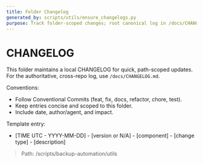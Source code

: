 ```yaml
---
title: Folder Changelog
generated_by: scripts/utils/ensure_changelogs.py
purpose: Track folder-scoped changes; root canonical log in /docs/CHANGELOG.md
---
```


# CHANGELOG

This folder maintains a local CHANGELOG for quick, path-scoped updates. For the authoritative, cross-repo log, use `/docs/CHANGELOG.md`.

Conventions:
- Follow Conventional Commits (feat, fix, docs, refactor, chore, test).
- Keep entries concise and scoped to this folder.
- Include date, author/agent, and impact.

Template entry:
- [TIME UTC - YYYY-MM-DD] - [version or N/A] - [component] - [change type] - [description]


> Path: /scripts/backup-automation/utils

